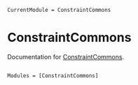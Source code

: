 ```@meta
CurrentModule = ConstraintCommons
```

# ConstraintCommons

Documentation for [ConstraintCommons](https://github.com/JuliaConstraints/ConstraintCommons.jl).

```@index
```

```@autodocs
Modules = [ConstraintCommons]
```
